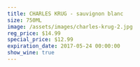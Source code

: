 ```yaml
---
title: CHARLES KRUG - sauvignon blanc
size: 750ML
image: /assets/images/charles-krug-2.jpg
reg_price: $14.99
special_price: $12.99
expiration_date: 2017-05-24 00:00:00
show_wine: true
---
```



